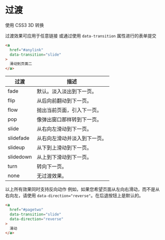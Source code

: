 # 过渡

使用 CSS3 3D 转换

过渡效果可应用于任意链接
或通过使用 `data-transition` 属性进行的表单提交

```html
<a 
  href="#anylink" 
  data-transition="slide"
>
  滑动到页面二
</a>
```

|过渡 |描述 |
|-----------|---------------------------|
|fade       |默认。淡入淡出到下一页。    |
|flip       |从后向前翻动到下一页。      |
|flow       |抛出当前页面，引入下一页。  |
|pop        |像弹出窗口那样转到下一页。  |
|slide      |从右向左滑动到下一页。      |
|slidefade  |从右向左滑动并淡入到下一页。|
|slideup    |从下到上滑动到下一页。      |
|slidedown  |从上到下滑动到下一页。      |
|turn       |转向下一页。                |
|none       |无过渡效果。                |

以上所有效果同时支持反向动作
例如，如果您希望页面从左向右滑动，而不是从右向左，请使用 `data-direction="reverse"`。在后退按钮上是默认的。

```html
<a 
  href="#pagetwo" 
  data-transition="slide" 
  data-direction="reverse"
>
  滑动
</a>
```